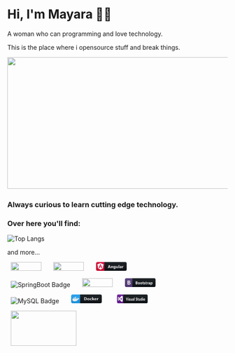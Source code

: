 # Hi, I'm Mayara 👩‍💻

A woman who can programming and love technology.  

This is the place where i opensource stuff and break things.  

<p align="left">
<img src="https://media1.giphy.com/media/LMcB8XospGZO8UQq87/giphy.gif?cid=ecf05e478gsfqosh67e3ktlzte0ktzlkc0x155caglw3mpq3&rid=giphy.gif" width="600" height="300">
<p>    

### Always curious to learn cutting edge technology.  
### Over here you'll find:

![Top Langs](https://github-readme-stats.vercel.app/api/top-langs/?username=DottaMP&layout=compact&theme=radical)
<p align="left">   

and more...    

&nbsp; <img src="https://raw.githubusercontent.com/MikeCodesDotNET/ColoredBadges/master/png/dev/languages/java.png" width="70" height="20">&nbsp;&nbsp;&nbsp;&nbsp;
&nbsp; <img src="https://raw.githubusercontent.com/MikeCodesDotNET/ColoredBadges/master/png/dev/languages/js.png" width="70" height="20">&nbsp;&nbsp;&nbsp;&nbsp;
&nbsp; <img src="https://raw.githubusercontent.com/MikeCodesDotNET/ColoredBadges/master/png/dev/frameworks/angular.png" width="70" height="20">&nbsp;&nbsp;&nbsp;&nbsp;  
  

&nbsp; ![SpringBoot Badge](https://img.shields.io/badge/-SpringBoot-green?style=flat&logo=SpringBoot&logoColor=white&link=https://codepen.io/laly_x/collections/) &nbsp;&nbsp;&nbsp;
&nbsp; <img src="https://raw.githubusercontent.com/MikeCodesDotNET/ColoredBadges/master/png/dev/frameworks/nodejs.png" width="70" height="20">&nbsp;&nbsp;&nbsp;&nbsp;&nbsp;&nbsp;
<img src="https://raw.githubusercontent.com/MikeCodesDotNET/ColoredBadges/master/png/dev/frameworks/bootstrap.png" width="70" height="20">&nbsp;&nbsp;&nbsp;&nbsp;

&nbsp; ![MySQL Badge](https://img.shields.io/badge/-MySQL-blue?style=flat&logo=MySQL&logoColor=white&link=https://codepen.io/laly_x/collections/)&nbsp;&nbsp;&nbsp;&nbsp;
&nbsp; <img src="https://raw.githubusercontent.com/MikeCodesDotNET/ColoredBadges/master/png/dev/tools/docker.png" width="70" height="20">&nbsp;&nbsp;&nbsp;&nbsp;&nbsp;&nbsp;
&nbsp; <img src="https://raw.githubusercontent.com/MikeCodesDotNET/ColoredBadges/master/png/dev/tools/visualstudio.png" width="70" height="20">&nbsp;&nbsp;&nbsp;&nbsp;

&nbsp; <img src="https://media0.giphy.com/media/AOSwwqVjNZlDO/200w.webp?cid=ecf05e4758d1a0e51cc00438214c03daf26abc95ba41b2d2&rid=200w.webp" width="150" height="80">
<p>   


<!--
**DottaMP/DottaMP** is a ✨ _special_ ✨ repository because its `README.md` (this file) appears on your GitHub profile.


<!--
Here are some ideas to get you started:

<!--- 🔭 I’m currently working on ...
<!--- 🌱 I’m currently learning ...
<!--- 👯 I’m looking to collaborate on ...
<!--- 🤔 I’m looking for help with ...
<!--- 💬 Ask me about ...
<!--- 📫 How to reach me: ...
<!--- 😄 Pronouns: ...
<!--- ⚡ Fun fact: ...
->
